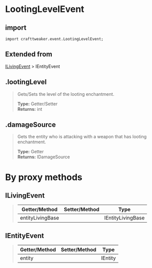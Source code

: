 # LootingLevelEvent

## import
`import crafttweaker.event.LootingLevelEvent;`

## Extended from
[ILivingEvent](/CraftTweaker/Vanilla/Events/ILivingEvent.md) > IEntityEvent

## .lootingLevel
> Gets/Sets the level of the looting enchantment.
>
> **Type:** Getter/Setter  
> **Returns:** int 

## .damageSource
> Gets the entity who is attacking with a weapon that has looting enchantment.
>
> **Type:** Getter  
> **Returns:** IDamageSource

# By proxy methods

## ILivingEvent
> | Getter/Method   | Setter/Method     | Type                  |
> |-----------------|-------------------|-----------------------|
> | entityLivingBase|                   | IEntityLivingBase     |

## IEntityEvent
> | Getter/Method   | Setter/Method     | Type                  |
> |-----------------|-------------------|-----------------------|
> | entity          |                   | IEntity               |